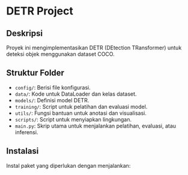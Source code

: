 # DETR Project

## Deskripsi
Proyek ini mengimplementasikan DETR (DEtection TRansformer) untuk deteksi objek menggunakan dataset COCO.

## Struktur Folder
- `config/`: Berisi file konfigurasi.
- `data/`: Kode untuk DataLoader dan kelas dataset.
- `models/`: Definisi model DETR.
- `training/`: Script untuk pelatihan dan evaluasi model.
- `utils/`: Fungsi bantuan untuk anotasi dan visualisasi.
- `scripts/`: Script untuk menyiapkan lingkungan.
- `main.py`: Skrip utama untuk menjalankan pelatihan, evaluasi, atau inferensi.

## Instalasi
Instal paket yang diperlukan dengan menjalankan:
